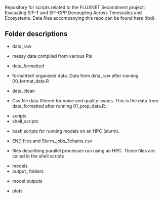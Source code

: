 
Repository for scripts related to the FLUXNET Secondment project: Evaluating SIF-T and SIF-GPP Decoupling Across Timescales and Ecosystems. Data files accompanying this repo can be found here (tbd).

## Folder descriptions
* data_raw
- messy data compiled from various PIs
* data_formatted
- formatted/ organized data. Data from data_raw after running 00_format_data.R
* data_clean
- Csv file data filtered for noise and quality issues. This is the data from data_formatted after running 01_prep_data.R.
* scripts
* shell_scripts
- bash scripts for running models on an HPC (slurm).
* END files and Slurm_jobs_3chains.csv
- files describing parallel processes run using an HPC. These files are called in the shell scripts
* models
* output_ folders
- model outputs
* plots
